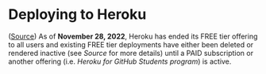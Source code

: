 # Deploying to Heroku

(<u>[Source](https://help.heroku.com/RSBRUH58/removal-of-heroku-free-product-plans-faq)</u>) As of **November 28, 2022**, Heroku has ended its FREE tier offering to all users and existing FREE tier deployments have either been deleted or rendered inactive (see <i>Source</i> for more details) until a PAID subscription or another offering (i.e. <i>Heroku for GitHub Students program</i>) is active.
